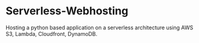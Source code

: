 # Serverless-Webhosting
Hosting a python based application on a serverless architecture using AWS S3, Lambda, Cloudfront, DynamoDB.
